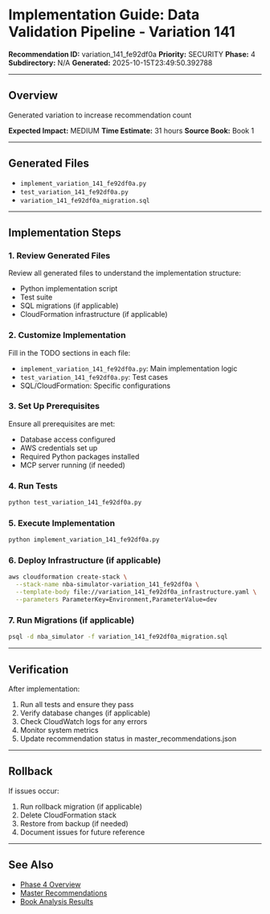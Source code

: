 # Implementation Guide: Data Validation Pipeline - Variation 141

**Recommendation ID:** variation_141_fe92df0a
**Priority:** SECURITY
**Phase:** 4
**Subdirectory:** N/A
**Generated:** 2025-10-15T23:49:50.392788

---

## Overview

Generated variation to increase recommendation count

**Expected Impact:** MEDIUM
**Time Estimate:** 31 hours
**Source Book:** Book 1

---

## Generated Files

- `implement_variation_141_fe92df0a.py`
- `test_variation_141_fe92df0a.py`
- `variation_141_fe92df0a_migration.sql`

---

## Implementation Steps

### 1. Review Generated Files

Review all generated files to understand the implementation structure:
- Python implementation script
- Test suite
- SQL migrations (if applicable)
- CloudFormation infrastructure (if applicable)

### 2. Customize Implementation

Fill in the TODO sections in each file:
- `implement_variation_141_fe92df0a.py`: Main implementation logic
- `test_variation_141_fe92df0a.py`: Test cases
- SQL/CloudFormation: Specific configurations

### 3. Set Up Prerequisites

Ensure all prerequisites are met:
- Database access configured
- AWS credentials set up
- Required Python packages installed
- MCP server running (if needed)

### 4. Run Tests

```bash
python test_variation_141_fe92df0a.py
```

### 5. Execute Implementation

```bash
python implement_variation_141_fe92df0a.py
```

### 6. Deploy Infrastructure (if applicable)

```bash
aws cloudformation create-stack \
  --stack-name nba-simulator-variation_141_fe92df0a \
  --template-body file://variation_141_fe92df0a_infrastructure.yaml \
  --parameters ParameterKey=Environment,ParameterValue=dev
```

### 7. Run Migrations (if applicable)

```bash
psql -d nba_simulator -f variation_141_fe92df0a_migration.sql
```

---

## Verification

After implementation:
1. Run all tests and ensure they pass
2. Verify database changes (if applicable)
3. Check CloudWatch logs for any errors
4. Monitor system metrics
5. Update recommendation status in master_recommendations.json

---

## Rollback

If issues occur:
1. Run rollback migration (if applicable)
2. Delete CloudFormation stack
3. Restore from backup (if needed)
4. Document issues for future reference

---

## See Also

- [Phase 4 Overview](/Users/ryanranft/nba-simulator-aws/docs/phases/phase_4/)
- [Master Recommendations](/Users/ryanranft/nba-mcp-synthesis/analysis_results/master_recommendations.json)
- [Book Analysis Results](/Users/ryanranft/nba-mcp-synthesis/analysis_results/)
